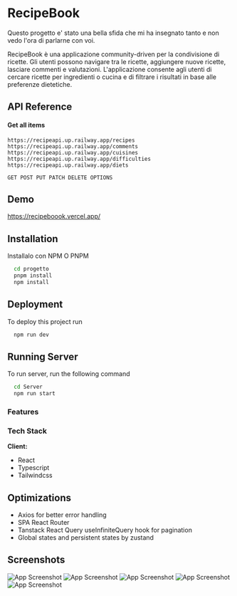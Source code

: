 
# RecipeBook

Questo progetto e' stato una bella sfida che mi ha insegnato tanto e non vedo l'ora di parlarne con voi.

RecipeBook è una applicazione community-driven per la condivisione di ricette. Gli utenti possono navigare tra le ricette, aggiungere nuove ricette, lasciare commenti e valutazioni. L'applicazione consente agli utenti di cercare ricette per ingredienti o cucina e di filtrare i risultati in base alle preferenze dietetiche.




## API Reference

#### Get all items

```http
https://recipeapi.up.railway.app/recipes
https://recipeapi.up.railway.app/comments
https://recipeapi.up.railway.app/cuisines
https://recipeapi.up.railway.app/difficulties
https://recipeapi.up.railway.app/diets

GET POST PUT PATCH DELETE OPTIONS

```



## Demo

https://recipeboook.vercel.app/




## Installation

Installalo con NPM O PNPM

```bash
  cd progetto
  pnpm install
  npm install
```
    
    
## Deployment

To deploy this project run

```bash
  npm run dev
```


## Running Server

To run server, run the following command

```bash
  cd Server
  npm run start
```


### Features

### Tech Stack

**Client:** 

- React
- Typescript
- Tailwindcss


## Optimizations

- Axios for better error handling
- SPA React Router
- Tanstack React Query useInfiniteQuery hook for pagination
- Global states and persistent states by zustand


## Screenshots

![App Screenshot](https://i.ibb.co/TPhsYRk/Screenshot-2024-06-17-alle-08-07-57.png)
![App Screenshot](https://i.ibb.co/nMCfDj6/Screenshot-2024-06-17-alle-08-08-08.png)
![App Screenshot](https://i.ibb.co/Xk4gw9Y/Screenshot-2024-06-17-alle-08-09-04.png)
![App Screenshot](https://i.ibb.co/52Yc1jz/Screenshot-2024-06-17-alle-08-08-29.png)
![App Screenshot](https://i.ibb.co/pQQvb6Q/Screenshot-2024-06-17-alle-08-08-42.png)
